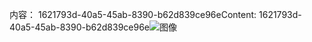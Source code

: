 <span data-ttu-id="f525b-101">内容： 1621793d-40a5-45ab-8390-b62d839ce96e</span><span class="sxs-lookup"><span data-stu-id="f525b-101">Content: 1621793d-40a5-45ab-8390-b62d839ce96e</span></span>![图像](1f2ad915-5ef6-4d00-b8e5-01ba05c466d5.png)
